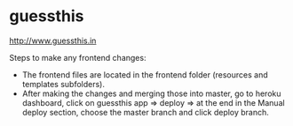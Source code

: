 # guessthis

http://www.guessthis.in

Steps to make any frontend changes:

- The frontend files are located in the frontend folder (resources and templates subfolders).
- After making the changes and merging those into master, go to heroku dashboard, click on guessthis app => deploy => at the end in the Manual deploy section, choose the master branch and click deploy branch.
